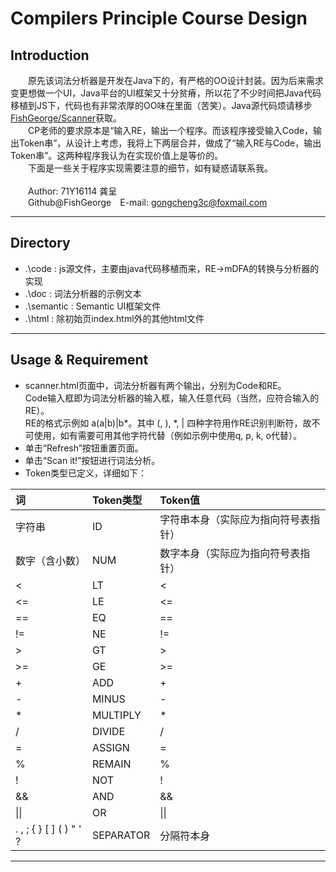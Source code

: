 # Compilers Principle Course Design
## Introduction
&emsp;&emsp;原先该词法分析器是开发在Java下的，有严格的OO设计封装。因为后来需求变更想做一个UI，Java平台的UI框架又十分贫瘠，所以花了不少时间把Java代码移植到JS下，代码也有非常浓厚的OO味在里面（苦笑）。Java源代码烦请移步<a href="https://github.com/FishGeorge/Scanner">FishGeorge/Scanner</a>获取。<br>
&emsp;&emsp;CP老师的要求原本是“输入RE，输出一个程序。而该程序接受输入Code，输出Token串”，从设计上考虑，我将上下两层合并，做成了“输入RE与Code，输出Token串”。这两种程序我认为在实现价值上是等价的。<br>
&emsp;&emsp;下面是一些关于程序实现需要注意的细节，如有疑惑请联系我。<br>
<br>&emsp;&emsp;Author: 71Y16114 龚呈<br>
&emsp;&emsp;Github@FishGeorge&emsp;E-mail: gongcheng3c@foxmail.com

---
## Directory
* .\code : js源文件，主要由java代码移植而来，RE->mDFA的转换与分析器的实现
* .\doc : 词法分析器的示例文本
* .\semantic : Semantic UI框架文件
* .\html : 除初始页index.html外的其他html文件

---
## Usage & Requirement
* scanner.html页面中，词法分析器有两个输出，分别为Code和RE。<br>Code输入框即为词法分析器的输入框，输入任意代码（当然，应符合输入的RE）。<br>RE的格式示例如 a(a|b)|b*。其中 (, ), *, | 四种字符用作RE识别判断符，故不可使用，如有需要可用其他字符代替（例如示例中使用q, p, k, o代替）。
* 单击“Refresh”按钮重置页面。
* 单击“Scan it!”按钮进行词法分析。
* Token类型已定义，详细如下：

词|Token类型|Token值
:--|:--|:--
字符串|ID|字符串本身（实际应为指向符号表指针）
数字（含小数）|NUM|数字本身（实际应为指向符号表指针）
<|LT|<
<=|LE|<=
==|EQ|==
!=|NE|!=
>|GT|>
>=|GE|>=
+|ADD|+
-|MINUS|-
\*|MULTIPLY|\*
/|DIVIDE|/
=|ASSIGN|=
%|REMAIN|%
!|NOT|!
&&|AND|&&
\|\||OR|\|\||
. , ; { } [ ] ( ) " ' ?|SEPARATOR|分隔符本身

---